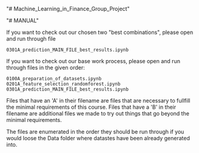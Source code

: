 "# Machine_Learning_in_Finance_Group_Project"



"# MANUAL"

If you want to check out our chosen two "best combinations", please open and run through file 
    
    0301A_prediction_MAIN_FILE_best_results.ipynb

If you want to check out our base work process, please open and run through files in the given order:
    
    0100A_preparation_of_datasets.ipynb
    0201A_feature_selection_randomforest.ipynb
    0301A_prediction_MAIN_FILE_best_results.ipynb

Files that have an 'A' in their filename are files that are necessary to fullfill the minimal requirements of this course.
Files that have a 'B' in their filename are additional files we made to try out things that go beyond the minimal requirements.

The files are enumerated in the order they should be run through if you would loose the Data folder where datastes have been already generated into.





